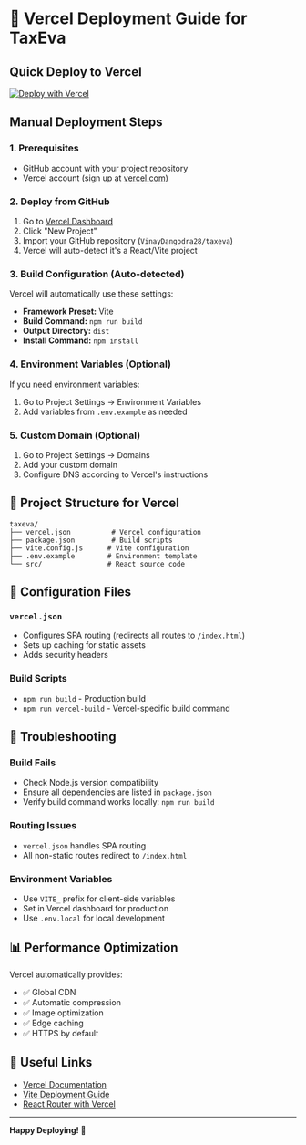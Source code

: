 # 🚀 Vercel Deployment Guide for TaxEva

## Quick Deploy to Vercel

[![Deploy with Vercel](https://vercel.com/button)](https://vercel.com/new/clone?repository-url=https://github.com/VinayDangodra28/taxeva)

## Manual Deployment Steps

### 1. Prerequisites
- GitHub account with your project repository
- Vercel account (sign up at [vercel.com](https://vercel.com))

### 2. Deploy from GitHub
1. Go to [Vercel Dashboard](https://vercel.com/dashboard)
2. Click "New Project"
3. Import your GitHub repository (`VinayDangodra28/taxeva`)
4. Vercel will auto-detect it's a React/Vite project

### 3. Build Configuration (Auto-detected)
Vercel will automatically use these settings:
- **Framework Preset:** Vite
- **Build Command:** `npm run build`
- **Output Directory:** `dist`
- **Install Command:** `npm install`

### 4. Environment Variables (Optional)
If you need environment variables:
1. Go to Project Settings → Environment Variables
2. Add variables from `.env.example` as needed

### 5. Custom Domain (Optional)
1. Go to Project Settings → Domains
2. Add your custom domain
3. Configure DNS according to Vercel's instructions

## 📁 Project Structure for Vercel

```
taxeva/
├── vercel.json          # Vercel configuration
├── package.json         # Build scripts
├── vite.config.js      # Vite configuration
├── .env.example        # Environment template
└── src/                # React source code
```

## 🔧 Configuration Files

### `vercel.json`
- Configures SPA routing (redirects all routes to `/index.html`)
- Sets up caching for static assets
- Adds security headers

### Build Scripts
- `npm run build` - Production build
- `npm run vercel-build` - Vercel-specific build command

## 🚨 Troubleshooting

### Build Fails
- Check Node.js version compatibility
- Ensure all dependencies are listed in `package.json`
- Verify build command works locally: `npm run build`

### Routing Issues
- `vercel.json` handles SPA routing
- All non-static routes redirect to `/index.html`

### Environment Variables
- Use `VITE_` prefix for client-side variables
- Set in Vercel dashboard for production
- Use `.env.local` for local development

## 📊 Performance Optimization

Vercel automatically provides:
- ✅ Global CDN
- ✅ Automatic compression
- ✅ Image optimization
- ✅ Edge caching
- ✅ HTTPS by default

## 🔗 Useful Links

- [Vercel Documentation](https://vercel.com/docs)
- [Vite Deployment Guide](https://vitejs.dev/guide/static-deploy.html#vercel)
- [React Router with Vercel](https://vercel.com/guides/deploying-react-with-vercel)

---

**Happy Deploying! 🎉**